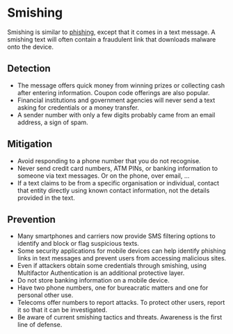 # Smishing

Smishing is similar to [phishing](../independent/phishing.md), except that it comes in a text message. A smishing text will often contain a fraudulent link that downloads malware onto the device. 

## Detection

* The message offers quick money from winning prizes or collecting cash after entering information. Coupon code offerings are also popular.
* Financial institutions and government agencies will never send a text asking for credentials or a money transfer.
* A sender number with only a few digits probably came from an email address, a sign of spam.

## Mitigation

* Avoid responding to a phone number that you do not recognise.
* Never send credit card numbers, ATM PINs, or banking information to someone via text messages. Or on the phone, over email, ...
* If a text claims to be from a specific organisation or individual, contact that entity directly using known contact information, not the details provided in the text.

## Prevention

* Many smartphones and carriers now provide SMS filtering options to identify and block or flag suspicious texts.
* Some security applications for mobile devices can help identify phishing links in text messages and prevent users from accessing malicious sites.
* Even if attackers obtain some credentials through smishing, using Multifactor Authentication is an additional protective layer.
* Do not store banking information on a mobile device. 
* Have two phone numbers, one for bureacratic matters and one for personal other use.
* Telecoms offer numbers to report attacks. To protect other users, report it so that it can be investigated. 
* Be aware of current smishing tactics and threats. Awareness is the first line of defense.
